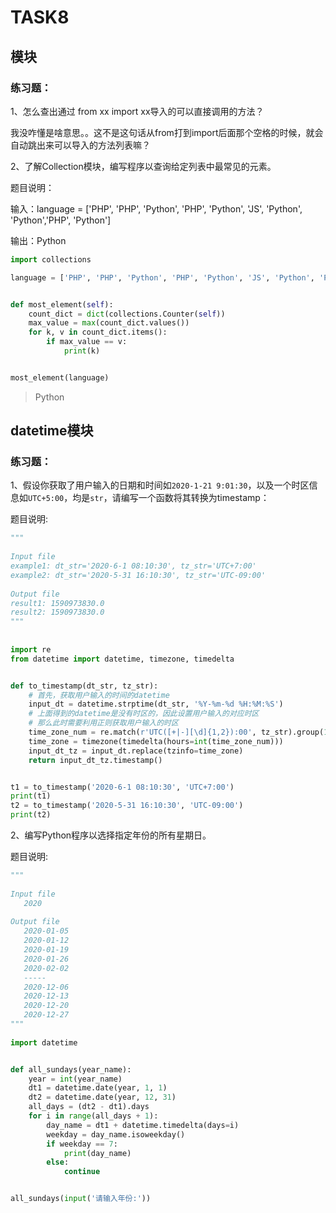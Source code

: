 # TASK8

## 模块

### **练习题**：

1、怎么查出通过 from xx import xx导⼊的可以直接调⽤的⽅法？

我没咋懂是啥意思。。这不是这句话从from打到import后面那个空格的时候，就会自动跳出来可以导入的方法列表嘛？

2、了解Collection模块，编写程序以查询给定列表中最常见的元素。

题目说明：

输入：language = ['PHP', 'PHP', 'Python', 'PHP', 'Python', 'JS', 'Python', 'Python','PHP', 'Python']

输出：Python

```python
import collections

language = ['PHP', 'PHP', 'Python', 'PHP', 'Python', 'JS', 'Python', 'Python', 'PHP', 'Python']


def most_element(self):
    count_dict = dict(collections.Counter(self))
    max_value = max(count_dict.values())
    for k, v in count_dict.items():
        if max_value == v:
            print(k)


most_element(language)

```

> Python

## datetime模块

### **练习题**：

1、假设你获取了用户输入的日期和时间如`2020-1-21 9:01:30`，以及一个时区信息如`UTC+5:00`，均是`str`，请编写一个函数将其转换为timestamp：

题目说明:

```python
"""
   
Input file
example1: dt_str='2020-6-1 08:10:30', tz_str='UTC+7:00'
example2: dt_str='2020-5-31 16:10:30', tz_str='UTC-09:00'
   
Output file
result1: 1590973830.0
result2: 1590973830.0
"""
   
   
import re
from datetime import datetime, timezone, timedelta


def to_timestamp(dt_str, tz_str):
    # 首先，获取用户输入的时间的datetime
    input_dt = datetime.strptime(dt_str, '%Y-%m-%d %H:%M:%S')
    # 上面得到的datetime是没有时区的，因此设置用户输入的对应时区
    # 那么此时需要利用正则获取用户输入的时区
    time_zone_num = re.match(r'UTC([+|-][\d]{1,2}):00', tz_str).group(1)
    time_zone = timezone(timedelta(hours=int(time_zone_num)))
    input_dt_tz = input_dt.replace(tzinfo=time_zone)
    return input_dt_tz.timestamp()


t1 = to_timestamp('2020-6-1 08:10:30', 'UTC+7:00')
print(t1)
t2 = to_timestamp('2020-5-31 16:10:30', 'UTC-09:00')
print(t2)

```

2、编写Python程序以选择指定年份的所有星期日。

题目说明:

```python
"""
   
Input file
   2020
   
Output file
   2020-01-05                         
   2020-01-12              
   2020-01-19                
   2020-01-26               
   2020-02-02     
   -----
   2020-12-06               
   2020-12-13                
   2020-12-20                
   2020-12-27 
"""
   
import datetime


def all_sundays(year_name):
    year = int(year_name)
    dt1 = datetime.date(year, 1, 1)
    dt2 = datetime.date(year, 12, 31)
    all_days = (dt2 - dt1).days
    for i in range(all_days + 1):
        day_name = dt1 + datetime.timedelta(days=i)
        weekday = day_name.isoweekday()
        if weekday == 7:
            print(day_name)
        else:
            continue


all_sundays(input('请输入年份:'))

    
```
